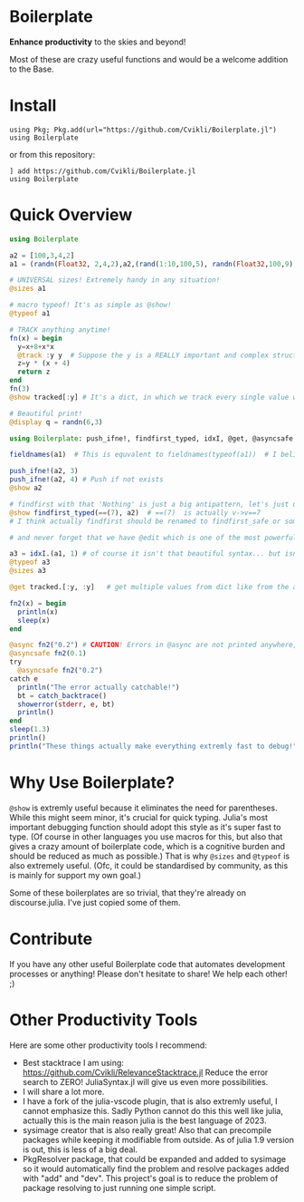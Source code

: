 # Boilerplate
**Enhance productivity** to the skies and beyond! 

Most of these are crazy useful functions and would be a welcome addition to the Base.

# Install
```
using Pkg; Pkg.add(url="https://github.com/Cvikli/Boilerplate.jl")
using Boilerplate
```
or from this repository: 
```
] add https://github.com/Cvikli/Boilerplate.jl
using Boilerplate
```
# Quick Overview
```julia
using Boilerplate

a2 = [100,3,4,2]
a1 = (randn(Float32, 2,4,2),a2,(rand(1:10,100,5), randn(Float32,100,9)))

# UNIVERSAL sizes! Extremely handy in any situation! 
@sizes a1 

# macro typeof! It's as simple as @show!
@typeof a1

# TRACK anything anytime!
fn(x) = begin
  y=x+8+x*x
  @track :y y  # Suppose the y is a REALLY important and complex structure that you just don't want to return through the functions, just for debug purposes. Simply track it!
  z=y * (x + 4)
  return z
end
fn(3)
@show tracked[:y] # It's a dict, in which we track every single value we pushed into it, we just have to know which key did we push our tracked variables.

# Beautiful print!
@display q = randn(6,3)

using Boilerplate: push_ifne!, findfirst_typed, idxI, @get, @asyncsafe

fieldnames(a1)  # This is equvalent to fieldnames(typeof(a1))  # I believe 99% of us used it wrong at first because this could have been so evident this way... 

push_ifne!(a2, 3)
push_ifne!(a2, 4) # Push if not exists
@show a2

# findfirst with that 'Nothing' is just a big antipattern, let's just use this instead! I love type stability, and also compilers so whynot use unstable codes with little to no drawbacks.
@show findfirst_typed(==(7), a2)  # ==(7)  is actually v->v==7
# I think actually findfirst should be renamed to findfirst_safe or something that means it is a different findfirst than in any other languages. (Of course, it is beautiful stuff, but sounds like an antipattern)

# and never forget that we have @edit which is one of the most powerful tools of Julia too!

a3 = idxI.(a1, 1) # of course it isn't that beautiful syntax... but isn't used frequently anyways! It also works with Vector{Matrix[Float32]} or anything...
@typeof a3
@sizes a3

@get tracked.[:y, :y]   # get multiple values from dict like from the arrays in a beautiful way!

fn2(x) = begin
  println(x)
  sleep(x)
end

@async fn2("0.2") # CAUTION! Errors in @async are not printed anywhere, things just die... Silent errors are the deadliest enemies. Has to be zeroed! I guess everyone has been there already with @async and everyone simply fixed for themselves.
@asyncsafe fn2(0.1)
try 
  @asyncsafe fn2("0.2")
catch e
  println("The error actually catchable!")
  bt = catch_backtrace()
  showerror(stderr, e, bt)
  println()
end
sleep(1.3)
println()
println("These things actually make everything extremly fast to debug!")
```

# Why Use Boilerplate?
`@show` is extremly useful because it eliminates the need for parentheses. While this might seem minor, it's crucial for quick typing. Julia's most important debugging function should adopt this style as it's super fast to type. (Of course in other languages you use macros for this, but also that gives a crazy amount of boilerplate code, which is a cognitive burden and should be reduced as much as possible.) That is why `@sizes` and `@typeof` is also extremely useful. 
(Ofc, it could be standardised by community, as this is mainly for support my own goal.)


Some of these boilerplates are so trivial, that they're already on discourse.julia. I've just copied some of them.

# Contribute
If you have any other useful Boilerplate code that automates development processes or anything! Please don't hesitate to share! We help each other! ;)

# Other Productivity Tools
Here are some other productivity tools I recommend:
- Best stacktrace I am using: https://github.com/Cvikli/RelevanceStacktrace.jl Reduce the error search to ZERO! JuliaSyntax.jl will give us even more possibilities.
- I will share a lot more. 
- I have a fork of the julia-vscode plugin, that is also extremly useful, I cannot emphasize this. Sadly Python cannot do this this well like julia, actually this is the main reason julia is the best language of 2023. 
- sysimage creator that is also really great! Also that can precompile packages while keeping it modifiable from outside. As of julia 1.9 version is out, this is less of a big deal.
- PkgResolver package, that could be expanded and added to sysimage so it would automatically find the problem and resolve packages added with "add" and "dev". This project's goal is to reduce the problem of package resolving to just running one simple script.    
